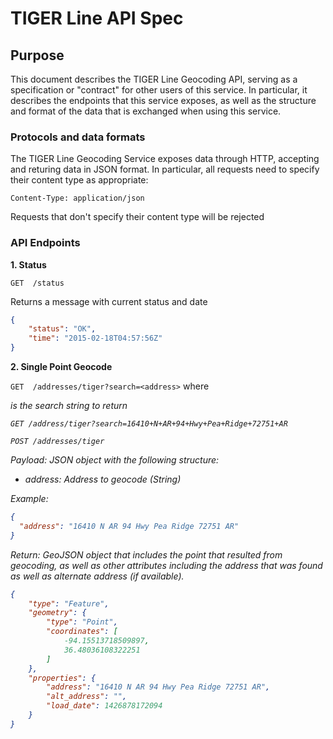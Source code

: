 # TIGER Line API Spec

## Purpose
This document describes the TIGER Line Geocoding API, serving as a specification or "contract" for other users of this service.
In particular, it describes the endpoints that this service exposes, as well as the structure and format of the data that is exchanged when using this service.

### Protocols and data formats
The TIGER Line Geocoding Service exposes data through HTTP, accepting and returing data in JSON format.
In particular, all requests need to specify their content type as appropriate:

```
Content-Type: application/json
```

Requests that don't specify their content type will be rejected

### API Endpoints

**1. Status**

`GET  /status`

Returns a message with current status and date

```json
{
    "status": "OK",
    "time": "2015-02-18T04:57:56Z"
}
```

**2. Single Point Geocode**

`GET  /addresses/tiger?search=<address>` where <address> is the search string to return

`GET /address/tiger?search=16410+N+AR+94+Hwy+Pea+Ridge+72751+AR`


`POST /addresses/tiger`

Payload: JSON object with the following structure:

* address: Address to geocode (String)

Example:

```json
{
  "address": "16410 N AR 94 Hwy Pea Ridge 72751 AR"
}
```

Return: GeoJSON object that includes the point that resulted from geocoding, as well as other attributes including the address that was found as well as alternate address (if available).

```json
{
    "type": "Feature",
    "geometry": {
        "type": "Point",
        "coordinates": [
            -94.15513718509897,
            36.48036108322251
        ]
    },
    "properties": {
        "address": "16410 N AR 94 Hwy Pea Ridge 72751 AR",
        "alt_address": "",
        "load_date": 1426878172094
    }
}
```
